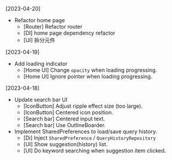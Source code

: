 [2023-04-20]
- Refactor home page
  - [Router] Refactor router
  - [DI] home page dependency refactor
  - [UI] 拆分元件
  
[2023-04-19]
- Add loading indicator
  - [Home UI] Change `opacity` when loading progressing.
  - [Home UI] Ignore pointer when loading progressing.
  
[2023-04-18]
- Update search bar UI
  - [IconButton] Adjust ripple effect size (too large).
  - [IconButton] Centered icon position.
  - [Search bar] Centered input text.
  - [Search bar] Use OutlineBoarder.
- Implement SharedPreferences to load/save query history.
  - [Di] Inject `SharedPreference` / `QueryHistoryRepository`
  - [UI] Show suggestion(history) list.
  - [UI] Do keyword searching when suggestion item clicked.